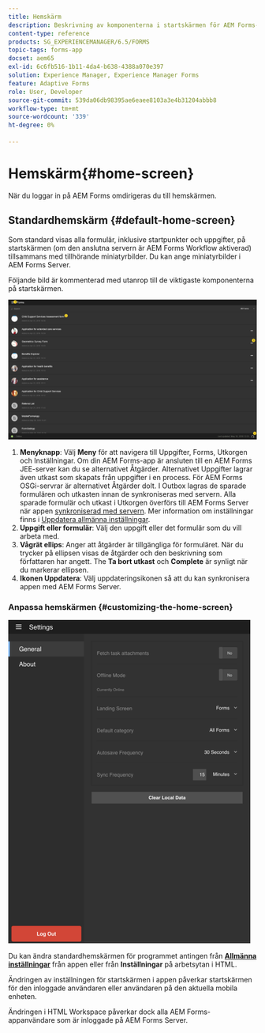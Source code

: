 ```yaml
---
title: Hemskärm
description: Beskrivning av komponenterna i startskärmen för AEM Forms-appen
content-type: reference
products: SG_EXPERIENCEMANAGER/6.5/FORMS
topic-tags: forms-app
docset: aem65
exl-id: 6c6fb516-1b11-4da4-b638-4388a070e397
solution: Experience Manager, Experience Manager Forms
feature: Adaptive Forms
role: User, Developer
source-git-commit: 539da06db98395ae6eaee8103a3e4b31204abbb8
workflow-type: tm+mt
source-wordcount: '339'
ht-degree: 0%

---
```


# Hemskärm{#home-screen}

När du loggar in på AEM Forms omdirigeras du till hemskärmen.

## Standardhemskärm {#default-home-screen}

Som standard visas alla formulär, inklusive startpunkter och uppgifter, på startskärmen (om den anslutna servern är AEM Forms Workflow aktiverad) tillsammans med tillhörande miniatyrbilder. Du kan ange miniatyrbilder i AEM Forms Server.

Följande bild är kommenterad med utanrop till de viktigaste komponenterna på startskärmen.

![Forms app - startskärm](assets/home-screen-1.png)

<!--Click to enlarge

![home-screen-1-1](assets/home-screen-1-1.png)-->

1. **Menyknapp**: Välj **Meny** för att navigera till Uppgifter, Forms, Utkorgen och Inställningar. Om din AEM Forms-app är ansluten till en AEM Forms JEE-server kan du se alternativet Åtgärder. Alternativet Uppgifter lagrar även utkast som skapats från uppgifter i en process. För AEM Forms OSGi-servrar är alternativet Åtgärder dolt. I Outbox lagras de sparade formulären och utkasten innan de synkroniseras med servern. Alla sparade formulär och utkast i Utkorgen överförs till AEM Forms Server när appen [synkroniserad med servern](../../forms/using/sync-app.md). Mer information om inställningar finns i [Uppdatera allmänna inställningar](../../forms/using/update-general-settings.md).
1. **Uppgift eller formulär**: Välj den uppgift eller det formulär som du vill arbeta med.
1. **Vågrät ellips**: Anger att åtgärder är tillgängliga för formuläret. När du trycker på ellipsen visas de åtgärder och den beskrivning som författaren har angett. The **Ta bort utkast** och **Complete** är synligt när du markerar ellipsen.
1. **Ikonen Uppdatera**: Välj uppdateringsikonen så att du kan synkronisera appen med AEM Forms Server.

### Anpassa hemskärmen {#customizing-the-home-screen}

![Allmänna inställningar](assets/gen-settings.png)

Du kan ändra standardhemskärmen för programmet antingen från **[Allmänna inställningar](../../forms/using/update-general-settings.md)** från appen eller från **Inställningar** på arbetsytan i HTML.

Ändringen av inställningen för startskärmen i appen påverkar startskärmen för den inloggade användaren eller användaren på den aktuella mobila enheten.

Ändringen i HTML Workspace påverkar dock alla AEM Forms-appanvändare som är inloggade på AEM Forms Server.
